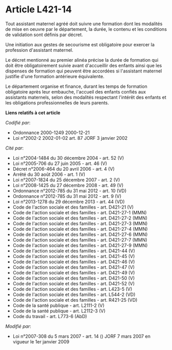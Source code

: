 # Article L421-14

Tout assistant maternel agréé doit suivre une formation dont les modalités de mise en oeuvre par le département, la durée, le
contenu et les conditions de validation sont définis par décret.

Une initiation aux gestes de secourisme est obligatoire pour exercer la profession d'assistant maternel.

Le décret mentionné au premier alinéa précise la durée de formation qui doit être obligatoirement suivie avant d'accueillir
des enfants ainsi que les dispenses de formation qui peuvent être accordées si l'assistant maternel justifie d'une formation
antérieure équivalente.

Le département organise et finance, durant les temps de formation obligatoire après leur embauche, l'accueil des enfants
confiés aux assistants maternels, selon des modalités respectant l'intérêt des enfants et les obligations professionnelles de
leurs parents.

**Liens relatifs à cet article**

_Codifié par_:

  - Ordonnance 2000-1249 2000-12-21
  - Loi n°2002-2 2002-01-02 art. 87 JORF 3 janvier 2002

_Cité par_:

  - Loi n°2004-1484 du 30 décembre 2004 - art. 52 (V)
  - Loi n°2005-706 du 27 juin 2005 - art. 46 (V)
  - Décret n°2006-464 du 20 avril 2006 - art. 4 (V)
  - Arrêté du 30 août 2006 - art. 1 (V)
  - Loi n°2007-1824 du 25 décembre 2007 - art. 2 (V)
  - Loi n°2008-1425 du 27 décembre 2008 - art. 49 (V)
  - Ordonnance n°2012-785 du 31 mai 2012 - art. 10 (VD)
  - Ordonnance n°2012-785 du 31 mai 2012 - art. 9 (V)
  - Loi n°2013-1278 du 29 décembre 2013 - art. 44 (VD)
  - Code de l'action sociale et des familles - art. D421-21 (V)
  - Code de l'action sociale et des familles - art. D421-27-1 (MMN)
  - Code de l'action sociale et des familles - art. D421-27-2 (MMN)
  - Code de l'action sociale et des familles - art. D421-27-3 (MMN)
  - Code de l'action sociale et des familles - art. D421-27-4 (MMN)
  - Code de l'action sociale et des familles - art. D421-27-6 (MMN)
  - Code de l'action sociale et des familles - art. D421-27-7 (MMN)
  - Code de l'action sociale et des familles - art. D421-27-9 (MMN)
  - Code de l'action sociale et des familles - art. D421-44 (V)
  - Code de l'action sociale et des familles - art. D421-45 (V)
  - Code de l'action sociale et des familles - art. D421-46 (V)
  - Code de l'action sociale et des familles - art. D421-47 (V)
  - Code de l'action sociale et des familles - art. D421-49 (V)
  - Code de l'action sociale et des familles - art. D421-50 (V)
  - Code de l'action sociale et des familles - art. D421-52 (V)
  - Code de l'action sociale et des familles - art. L423-5 (V)
  - Code de l'action sociale et des familles - art. L544-2 (VD)
  - Code de l'action sociale et des familles - art. R421-25 (VD)
  - Code de la santé publique - art. L2111-2 (V)
  - Code de la santé publique - art. L2112-3 (V)
  - Code du travail - art. L773-6 (AbD)

_Modifié par_:

  - Loi n°2007-308 du 5 mars 2007 - art. 14 () JORF 7 mars 2007 en vigueur le 1er janvier 2009
